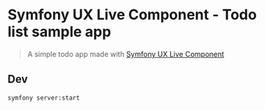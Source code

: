 # Symfony UX Live Component - Todo list sample app

> A simple todo app made with [Symfony UX Live Component](https://github.com/symfony/ux-live-component)

## Dev
```sh
symfony server:start
```